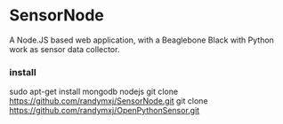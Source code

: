 SensorNode
==========

A Node.JS based web application, with a Beaglebone Black with Python work as sensor data collector.

### install
sudo apt-get install mongodb nodejs
git clone https://github.com/randymxj/SensorNode.git
git clone https://github.com/randymxj/OpenPythonSensor.git
